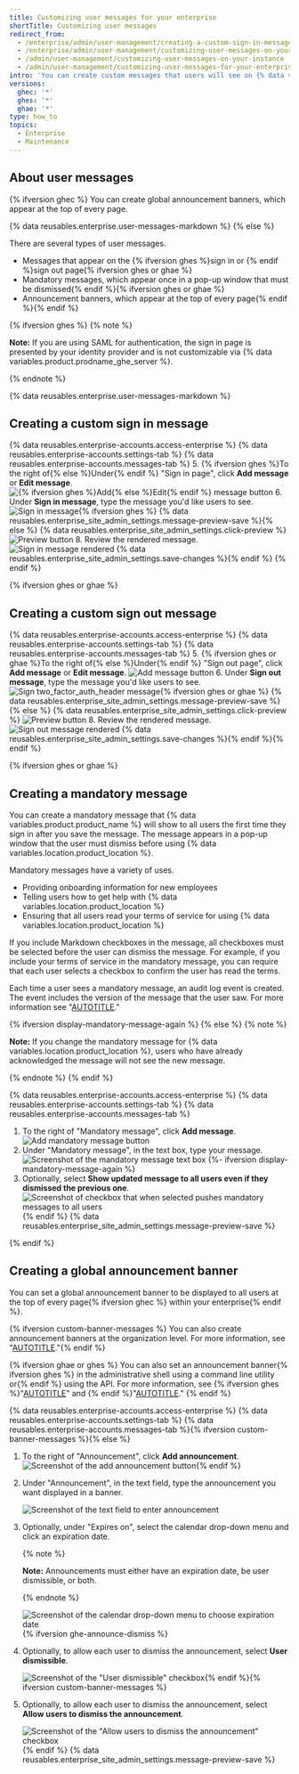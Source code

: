 ```yaml
---
title: Customizing user messages for your enterprise
shortTitle: Customizing user messages
redirect_from:
  - /enterprise/admin/user-management/creating-a-custom-sign-in-message
  - /enterprise/admin/user-management/customizing-user-messages-on-your-instance
  - /admin/user-management/customizing-user-messages-on-your-instance
  - /admin/user-management/customizing-user-messages-for-your-enterprise
intro: 'You can create custom messages that users will see on {% data variables.location.product_location %}.'
versions:
  ghec: '*'
  ghes: '*'
  ghae: '*'
type: how_to
topics:
  - Enterprise
  - Maintenance
---
```

## About user messages

{% ifversion ghec %}
You can create global announcement banners, which appear at the top of every page.

{% data reusables.enterprise.user-messages-markdown %}
{% else %}

There are several types of user messages.
- Messages that appear on the {% ifversion ghes %}sign in or {% endif %}sign out page{% ifversion ghes or ghae %}
- Mandatory messages, which appear once in a pop-up window that must be dismissed{% endif %}{% ifversion ghes or ghae %}
- Announcement banners, which appear at the top of every page{% endif %}{% endif %}

{% ifversion ghes %}
{% note %}

**Note:** If you are using SAML for authentication, the sign in page is presented by your identity provider and is not customizable via {% data variables.product.prodname_ghe_server %}.

{% endnote %}

{% data reusables.enterprise.user-messages-markdown %}

## Creating a custom sign in message

{% data reusables.enterprise-accounts.access-enterprise %}
{% data reusables.enterprise-accounts.settings-tab %}
{% data reusables.enterprise-accounts.messages-tab %}
5. {% ifversion ghes %}To the right of{% else %}Under{% endif %} "Sign in page", click **Add message** or **Edit message**.
![{% ifversion ghes %}Add{% else %}Edit{% endif %} message button](/assets/images/enterprise/site-admin-settings/edit-message.png)
6. Under **Sign in message**, type the message you'd like users to see.
![Sign in message](/assets/images/enterprise/site-admin-settings/sign-in-message.png){% ifversion ghes %}
{% data reusables.enterprise_site_admin_settings.message-preview-save %}{% else %}
{% data reusables.enterprise_site_admin_settings.click-preview %}
  ![Preview button](/assets/images/enterprise/site-admin-settings/sign-in-message-preview-button.png)
8. Review the rendered message.
![Sign in message rendered](/assets/images/enterprise/site-admin-settings/sign-in-message-rendered.png)
{% data reusables.enterprise_site_admin_settings.save-changes %}{% endif %}
{% endif %}

{% ifversion ghes or ghae %}

## Creating a custom sign out message

{% data reusables.enterprise-accounts.access-enterprise %}
{% data reusables.enterprise-accounts.settings-tab %}
{% data reusables.enterprise-accounts.messages-tab %}
5. {% ifversion ghes or ghae %}To the right of{% else %}Under{% endif %} "Sign out page", click **Add message** or **Edit message**.
![Add message button](/assets/images/enterprise/site-admin-settings/sign-out-add-message-button.png)
6. Under **Sign out message**, type the message you'd like users to see.
![Sign two_factor_auth_header message](/assets/images/enterprise/site-admin-settings/sign-out-message.png){% ifversion ghes or ghae %}
{% data reusables.enterprise_site_admin_settings.message-preview-save %}{% else %}
{% data reusables.enterprise_site_admin_settings.click-preview %}
  ![Preview button](/assets/images/enterprise/site-admin-settings/sign-out-message-preview-button.png)
8. Review the rendered message.
![Sign out message rendered](/assets/images/enterprise/site-admin-settings/sign-out-message-rendered.png)
{% data reusables.enterprise_site_admin_settings.save-changes %}{% endif %}{% endif %}

{% ifversion ghes or ghae %}
## Creating a mandatory message

You can create a mandatory message that {% data variables.product.product_name %} will show to all users the first time they sign in after you save the message. The message appears in a pop-up window that the user must dismiss before using {% data variables.location.product_location %}.

Mandatory messages have a variety of uses.

- Providing onboarding information for new employees
- Telling users how to get help with {% data variables.location.product_location %}
- Ensuring that all users read your terms of service for using {% data variables.location.product_location %}

If you include Markdown checkboxes in the message, all checkboxes must be selected before the user can dismiss the message. For example, if you include your terms of service in the mandatory message, you can require that each user selects a checkbox to confirm the user has read the terms.

Each time a user sees a mandatory message, an audit log event is created. The event includes the version of the message that the user saw. For more information see "[AUTOTITLE](/admin/monitoring-activity-in-your-enterprise/reviewing-audit-logs-for-your-enterprise/audit-log-events-for-your-enterprise)."

{% ifversion display-mandatory-message-again %} {% else %}
{% note %}

**Note:** If you change the mandatory message for {% data variables.location.product_location %}, users who have already acknowledged the message will not see the new message. 

{% endnote %}
{% endif %}

{% data reusables.enterprise-accounts.access-enterprise %}
{% data reusables.enterprise-accounts.settings-tab %}
{% data reusables.enterprise-accounts.messages-tab %}
1. To the right of "Mandatory message", click **Add message**.
  ![Add mandatory message button](/assets/images/enterprise/site-admin-settings/add-mandatory-message-button.png)
1. Under "Mandatory message", in the text box, type your message.
  ![Screenshot of the mandatory message text box](/assets/images/enterprise/site-admin-settings/mandatory-message-text-box.png)
{%- ifversion display-mandatory-message-again %} 
1. Optionally, select **Show updated message to all users even if they dismissed the previous one**.
![Screenshot of checkbox that when selected pushes mandatory messages to all users](/assets/images/enterprise/site-admin-settings/push-mandatory-message-checkbox.png)
   {% endif %}
{% data reusables.enterprise_site_admin_settings.message-preview-save %}

{% endif %}


## Creating a global announcement banner

You can set a global announcement banner to be displayed to all users at the top of every page{% ifversion ghec %} within your enterprise{% endif %}.

{% ifversion custom-banner-messages %}
You can also create announcement banners at the organization level. For more information, see "[AUTOTITLE](/organizations/managing-organization-settings/creating-an-announcement-banner-for-your-organization)."{% endif %}

{% ifversion ghae or ghes %}
You can also set an announcement banner{% ifversion ghes %} in the administrative shell using a command line utility or{% endif %} using the API. For more information, see {% ifversion ghes %}"[AUTOTITLE](/admin/configuration/configuring-your-enterprise/command-line-utilities#ghe-announce)" and {% endif %}"[AUTOTITLE](/rest/enterprise-admin#announcements)."
{% endif %}

{% data reusables.enterprise-accounts.access-enterprise %}
{% data reusables.enterprise-accounts.settings-tab %}
{% data reusables.enterprise-accounts.messages-tab %}{% ifversion custom-banner-messages %}{% else %}
1. To the right of "Announcement", click **Add announcement**.
  ![Screenshot of the add announcement button](/assets/images/enterprise/site-admin-settings/add-announcement-button.png){% endif %}
1. Under "Announcement", in the text field, type the announcement you want displayed in a banner.

   ![Screenshot of the text field to enter announcement](/assets/images/enterprise/site-admin-settings/announcement-text-field.png)
2. Optionally, under "Expires on", select the calendar drop-down menu and click an expiration date.

   {% note %}

   **Note:** Announcements must either have an expiration date, be user dismissible, or both.

   {% endnote %}

   ![Screenshot of the calendar drop-down menu to choose expiration date](/assets/images/enterprise/site-admin-settings/expiration-drop-down.png){% ifversion ghe-announce-dismiss %}
3. Optionally, to allow each user to dismiss the announcement, select **User dismissible**.

   ![Screenshot of the "User dismissible" checkbox](/assets/images/enterprise/site-admin-settings/user-dismissible-checkbox.png){% endif %}{% ifversion custom-banner-messages %}
4. Optionally, to allow each user to dismiss the announcement, select **Allow users to dismiss the announcement**.

   ![Screenshot of the "Allow users to dismiss the announcement" checkbox](/assets/images/enterprise/site-admin-settings/allow-users-to-dismiss-announcement.png){% endif %}
{% data reusables.enterprise_site_admin_settings.message-preview-save %}
